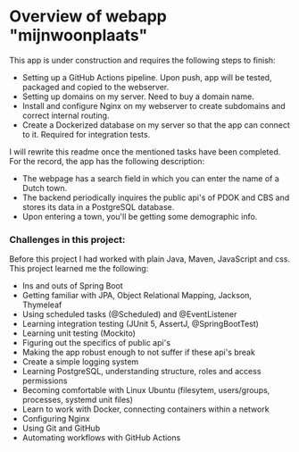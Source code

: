 # Overview of webapp "mijnwoonplaats"

This app is under construction and requires the following steps to finish:

- Setting up a GitHub Actions pipeline. Upon push, app will be tested, packaged and copied to the webserver.
- Setting up domains on my server. Need to buy a domain name.
- Install and configure Nginx on my webserver to create subdomains and correct internal routing.
- Create a Dockerized database on my server so that the app can connect to it. Required for integration tests. 

I will rewrite this readme once the mentioned tasks have been completed. For the record, the app has the following description:

- The webpage has a search field in which you can enter the name of a Dutch town.
- The backend periodically inquires the public api's of PDOK and CBS and stores its data in a PostgreSQL database.
- Upon entering a town, you'll be getting some demographic info.

### Challenges in this project:

Before this project I had worked with plain Java, Maven, JavaScript and css. This project learned me the following:

- Ins and outs of Spring Boot
- Getting familiar with JPA, Object Relational Mapping, Jackson, Thymeleaf
- Using scheduled tasks (@Scheduled) and @EventListener
- Learning integration testing (JUnit 5, AssertJ, @SpringBootTest)
- Learning unit testing (Mockito)
- Figuring out the specifics of public api's
- Making the app robust enough to not suffer if these api's break
- Create a simple logging system
- Learning PostgreSQL, understanding structure, roles and access permissions
- Becoming comfortable with Linux Ubuntu (filesytem, users/groups, processes, systemd unit files)
- Learn to work with Docker, connecting containers within a network
- Configuring Nginx
- Using Git and GitHub
- Automating workflows with GitHub Actions
